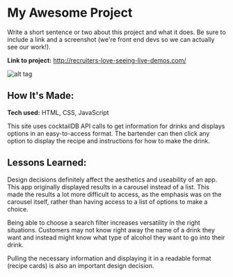 # My Awesome Project
Write a short sentence or two about this project and what it does. Be sure to include a link and a screenshot (we're front end devs so we can actually see our work!).

**Link to project:** http://recruiters-love-seeing-live-demos.com/

![alt tag](http://placecorgi.com/1200/650)

## How It's Made:

**Tech used:** HTML, CSS, JavaScript

This site uses cocktailDB API calls to get information for drinks and displays options in an easy-to-access format. The bartender can then click any option to display the recipe and instructions for how to make the drink.

## Lessons Learned:

Design decisions definitely affect the aesthetics and useability of an app. This app originally displayed results in a carousel instead of a list.  This made the results a lot more difficult to access, as the emphasis was on the carousel itself, rather than having access to a list of options to make a choice.

Being able to choose a search filter increases versatility in the right situations. Customers may not know right away the name of a drink they want and instead might know what type of alcohol they want to go into their drink.

Pulling the necessary information and displaying it in a readable format (recipe cards) is also an important design decision.
